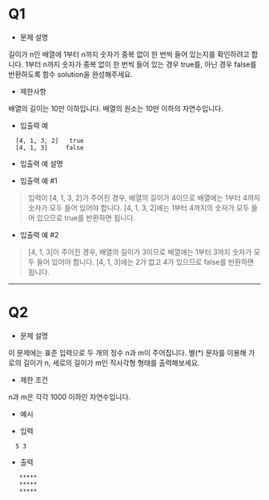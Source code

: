 # Q1

+ 문제 설명

길이가 n인 배열에 1부터 n까지 숫자가 중복 없이 한 번씩 들어 있는지를 확인하려고 합니다.
1부터 n까지 숫자가 중복 없이 한 번씩 들어 있는 경우 true를, 아닌 경우 false를 반환하도록 함수 solution을 완성해주세요.

+ 제한사항

배열의 길이는 10만 이하입니다.
배열의 원소는 10만 이하의 자연수입니다.


+ 입출력 예

<pre><code>  [4, 1, 3, 2]	true
  [4, 1, 3]   	false
</code></pre>
  

+ 입출력 예 설명

 * 입출력 예 #1

>입력이 [4, 1, 3, 2]가 주어진 경우, 배열의 길이가 4이므로 배열에는 1부터 4까지 숫자가 모두 들어 있어야 합니다. [4, 1, 3, 2]에는 1부터 4까지의 숫자가 모두 들어 있으므로 true를 반환하면 됩니다.

 * 입출력 예 #2

>[4, 1, 3]이 주어진 경우, 배열의 길이가 3이므로 배열에는 1부터 3까지 숫자가 모두 들어 있어야 합니다. [4, 1, 3]에는 2가 없고 4가 있으므로 false를 반환하면 됩니다.

****

# Q2

+ 문제 설명

이 문제에는 표준 입력으로 두 개의 정수 n과 m이 주어집니다.
별(*) 문자를 이용해 가로의 길이가 n, 세로의 길이가 m인 직사각형 형태를 출력해보세요.

+ 제한 조건

n과 m은 각각 1000 이하인 자연수입니다.

+ 예시

* 입력

<pre><code>  5 3
</code></pre>

* 출력

<pre><code>   *****
   *****
   *****
</code></pre>


